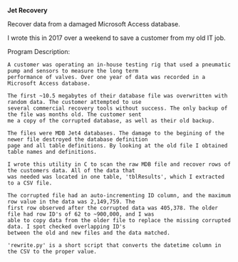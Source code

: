 **Jet Recovery**

Recover data from a damaged Microsoft Access database.

I wrote this in 2017 over a weekend to save a customer from my old IT job.

Program Description:

    A customer was operating an in-house testing rig that used a pneumatic pump and sensors to measure the long term
    performance of valves. Over one year of data was recorded in a Microsoft Access database.

    The first ~10.5 megabytes of their database file was overwritten with random data. The customer attempted to use
    several commercial recovery tools without success. The only backup of the file was months old. The customer sent
    me a copy of the corrupted database, as well as their old backup.

    The files were MDB Jet4 databases. The damage to the begining of the newer file destroyed the database definition
    page and all table definitions. By looking at the old file I obtained table names and definitions.

    I wrote this utility in C to scan the raw MDB file and recover rows of the customers data. All of the data that
    was needed was located in one table, 'tblResults', which I extracted to a CSV file.

    The corrupted file had an auto-incrementing ID column, and the maximum row value in the data was 2,149,759. The
    first row observed after the corrupted data was 405,378. The older file had row ID's of 62 to ~900,000, and I was
    able to copy data from the older file to replace the missing corrupted data. I spot checked overlapping ID's
    between the old and new files and the data matched.

    'rewrite.py' is a short script that converts the datetime column in the CSV to the proper value.
